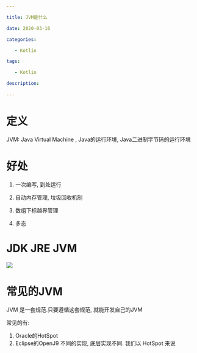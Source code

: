 ```yaml
---

title: JVM是什么

date: 2020-03-16

categories: 

   - Kotlin

tags: 

   - Kotlin 

description: 
​
---
```


# 定义


JVM: Java Virtual Machine , Java的运行环境, Java二进制字节码的运行环境



# 好处

1. 一次编写, 到处运行

2. 自动内存管理, 垃圾回收机制

3. 数组下标越界管理

4. 多态


#  JDK JRE JVM

![](https://cdn.jsdelivr.net/gh/fanshanhong/note-image/22A5C986B27542790792C6AF0915362F.png)



# 常见的JVM

JVM 是一套规范.只要遵循这套规范, 就能开发自己的JVM

常见的有:
1. Oracle的HotSpot
2. Eclipse的OpenJ9
不同的实现, 底层实现不同.  我们以 HotSpot 来说